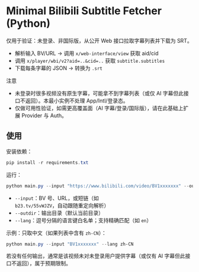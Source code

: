 # Minimal Bilibili Subtitle Fetcher (Python)

仅用于验证：未登录、非国际版，从公开 Web 接口拉取字幕列表并下载为 SRT。

- 解析输入 BV/URL → 调用 `x/web-interface/view` 获取 aid/cid
- 调用 `x/player/wbi/v2?aid=..&cid=..` 获取 `subtitle.subtitles`
- 下载每条字幕的 JSON → 转换为 `.srt`

注意
- 未登录时很多视频没有原生字幕，可能拿不到字幕列表（或仅 AI 字幕但此接口不返回）。本最小实例不处理 App/Intl/登录态。
- 仅做可用性验证，如需更高覆盖面（AI 字幕/登录/国际版），请在此基础上扩展 Provider 与 Auth。

## 使用

安装依赖：
```powershell
pip install -r requirements.txt
```

运行：
```powershell
python main.py --input "https://www.bilibili.com/video/BV1xxxxxxx" --outdir . --lang en,en-US
```
- `--input`：BV 号、URL，或短链（如 `b23.tv/55vWJZV`，自动跟随重定向解析）
- `--outdir`：输出目录（默认当前目录）
- `--lang`：逗号分隔的语言键白名单；支持精确匹配（如 `en`）

示例：只取中文（如果列表中含有 `zh-CN`）：
```powershell
python main.py --input "BV1xxxxxxx" --lang zh-CN
```

若没有任何输出，通常是该视频未对未登录用户提供字幕（或仅有 AI 字幕但此接口不返回），属于预期限制。


